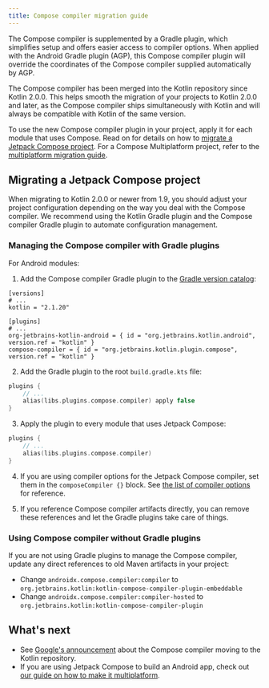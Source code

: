 ```yaml
---
title: Compose compiler migration guide
---
```



The Compose compiler is supplemented by a Gradle plugin, which simplifies setup and offers
easier access to compiler options.
When applied with the Android Gradle plugin (AGP), this Compose compiler plugin will override the coordinates
of the Compose compiler supplied automatically by AGP.

The Compose compiler has been merged into the Kotlin repository since Kotlin 2.0.0.
This helps smooth the migration of your projects to Kotlin 2.0.0 and later, as the Compose compiler ships
simultaneously with Kotlin and will always be compatible with Kotlin of the same version.

To use the new Compose compiler plugin in your project, apply it for each module that uses Compose.
Read on for details on how to [migrate a Jetpack Compose project](#migrating-a-jetpack-compose-project). For a Compose Multiplatform project, 
refer to the [multiplatform migration guide](https://www.jetbrains.com/help/kotlin-multiplatform-dev/compose-compiler.html#migrating-a-compose-multiplatform-project).

## Migrating a Jetpack Compose project

When migrating to Kotlin 2.0.0 or newer from 1.9, you should adjust your project configuration depending on the way you deal with
the Compose compiler. We recommend using the Kotlin Gradle plugin and the Compose compiler Gradle plugin
to automate configuration management.

### Managing the Compose compiler with Gradle plugins

For Android modules:

1. Add the Compose compiler Gradle plugin to the [Gradle version catalog](https://docs.gradle.org/current/userguide/platforms.html#sub:conventional-dependencies-toml):

 ```
 [versions]
 # ...
 kotlin = "2.1.20"
 
 [plugins]
 # ...
 org-jetbrains-kotlin-android = { id = "org.jetbrains.kotlin.android", version.ref = "kotlin" }
 compose-compiler = { id = "org.jetbrains.kotlin.plugin.compose", version.ref = "kotlin" }
 ```

2. Add the Gradle plugin to the root `build.gradle.kts` file:

 ```kotlin
 plugins {
     // ...
     alias(libs.plugins.compose.compiler) apply false
 }
 ```

3. Apply the plugin to every module that uses Jetpack Compose:

 ```kotlin
 plugins {
     // ...
     alias(libs.plugins.compose.compiler)
 }
 ```

4. If you are using compiler options for the Jetpack Compose compiler, set them in the `composeCompiler {}` block.
   See [the list of compiler options](./compose-compiler-options.md) for reference.

5. If you reference Compose compiler artifacts directly, you can remove these references and let the Gradle plugins
   take care of things.

### Using Compose compiler without Gradle plugins

If you are not using Gradle plugins to manage the Compose compiler, update any direct references to old Maven
artifacts in your project:

* Change `androidx.compose.compiler:compiler` to `org.jetbrains.kotlin:kotlin-compose-compiler-plugin-embeddable`
* Change `androidx.compose.compiler:compiler-hosted` to `org.jetbrains.kotlin:kotlin-compose-compiler-plugin`

## What's next

* See [Google's announcement](https://android-developers.googleblog.com/2024/04/jetpack-compose-compiler-moving-to-kotlin-repository.html) about the Compose compiler moving to the Kotlin repository.
* If you are using Jetpack Compose to build an Android app, check out [our guide on how to make it multiplatform](https://www.jetbrains.com/help/kotlin-multiplatform-dev/multiplatform-integrate-in-existing-app.html).